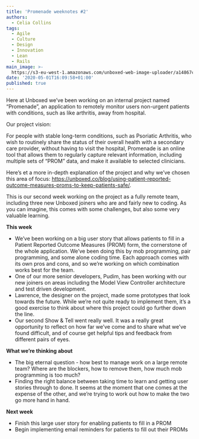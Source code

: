 ```yaml
---
title: 'Promenade weeknotes #2'
authors:
  - Celia Collins
tags:
  - Agile
  - Culture
  - Design
  - Innovation
  - Lean
  - Rails
main_image: >-
  https://s3-eu-west-1.amazonaws.com/unboxed-web-image-uploader/a14867cda666fbf0d97d9120313fc3cd.png
date: '2020-05-01T16:09:58+01:00'
published: true
---
```

Here at Unboxed we’ve been working on an internal project named “Promenade”, an application to remotely monitor users non-urgent patients with conditions, such as like arthritis, away from hospital. 

Our project vision:

For people with stable long-term conditions, such as Psoriatic Arthritis, who wish to routinely share the status of their overall health with a secondary care provider, without having to visit the hospital, Promenade is an online tool that allows them to regularly capture relevant information, including multiple sets of “PROM” data, and make it available to selected clinicians.

Here’s et a more in-depth explanation of the project and why we’ve chosen this area of focus: <https://unboxed.co/blog/using-patient-reported-outcome-measures-proms-to-keep-patients-safe/>. 

This is our second week working on the project as a fully remote team, including three new Unboxed joiners who are and fairly new to coding. As you can imagine, this comes with some challenges, but also some very valuable learning. 

**This week**

* We’ve been working on a big user story that allows patients to fill in a Patient Reported Outcome Measures (PROM) form, the cornerstone of the whole application. We’ve been doing this by mob programming, pair programming, and some alone coding time. Each approach comes with its own pros and cons, and so we’re working on which combination works best for the team. 
* One of our more senior developers, Pudim, has been working with our new joiners on areas including the Model View Controller architecture and test driven development.
* Lawrence, the designer on the project, made some prototypes that look towards the future. While we’re not quite ready to implement them, it’s a good exercise to think about where this project could go further down the line. 
* Our second Show & Tell went really well. It was a really great opportunity to reflect on how far we’ve come and to share what we’ve found difficult, and of course get helpful tips and feedback from different pairs of eyes.

**What we’re thinking about**

* The big eternal question - how best to manage work on a large remote team? Where are the blockers, how to remove them, how much mob programming is too much? 
* Finding the right balance between taking time to learn and getting user stories through to done.  It seems at the moment that one comes at the expense of the other, and we’re trying to work out how to make the two go more hand in hand. 

**Next week**

* Finish this large user story for enabling patients to fill in a PROM
* Begin implementing email reminders for patients to fill out their PROMs

